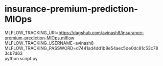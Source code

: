 # insurance-premium-prediction-MlOps

MLFLOW_TRACKING_URI=https://dagshub.com/avinash8/insurance-premium-prediction-MlOps.mlflow \
MLFLOW_TRACKING_USERNAME=avinash8 \
MLFLOW_TRACKING_PASSWORD=d7441ad4dd1b8e54aec5de0dc81c53c783cb7d63 \
python script.py